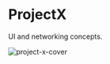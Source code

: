 # ProjectX
UI and networking concepts.

![project-x-cover](https://app.box.com/s/fd6w30idi2c2teg6z3ado6zc9n9kclys)
